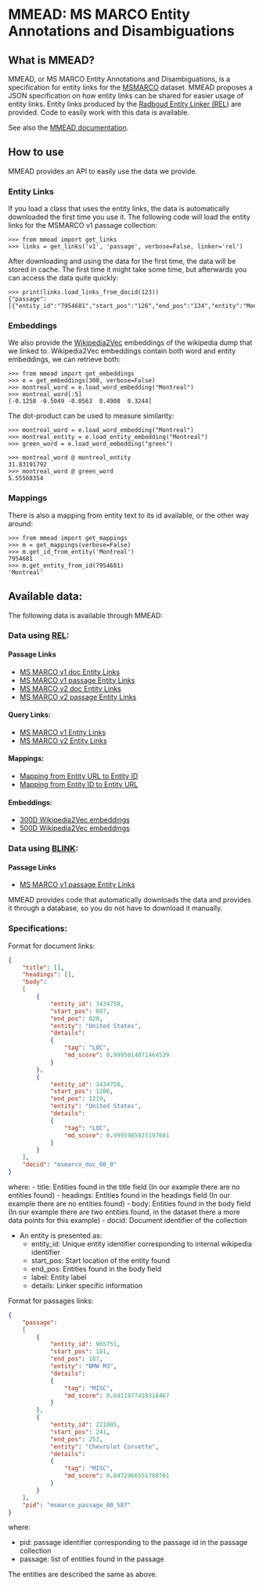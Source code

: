 # MMEAD: MS MARCO Entity Annotations and Disambiguations

## What is MMEAD?
MMEAD, or MS MARCO Entity Annotations and Disambiguations, is a specification for entity links
for the [MSMARCO](https://microsoft.github.io/msmarco/) dataset. MMEAD proposes a JSON specification on how
entity links can be shared for easier usage of entity links. Entity links produced by the
[Radboud Entity Linker (REL)](https://github.com/informargi/rel) are provided. Code to easily work with this data is available.

See also the [MMEAD documentation](http://informagus.nl/mmead/).

## How to use
MMEAD provides an API to easily use the data we provide.

### Entity Links
If you load a class that uses the entity links, the data is automatically downloaded the first time you use it.
The following code will load the entity links for the MSMARCO v1 passage collection:
```Python3
>>> from mmead import get_links
>>> links = get_links('v1', 'passage', verbose=False, linker='rel')
```
After downloading and using the data for the first time, the data will be stored in cache. The first time
it might take some time, but afterwards you can access the data quite quickly:
```python3
>>> print(links.load_links_from_docid(123))
{"passage":[{"entity_id":"7954681","start_pos":"126","end_pos":"134","entity":"Montreal"}],"pid":"123"}
```

### Embeddings
We also provide the [Wikipedia2Vec](https://wikipedia2vec.github.io/wikipedia2vec/) embeddings of the wikipedia dump 
that we linked to. Wikipedia2Vec embeddings contain both word and entity embeddings, we can retrieve both:
```Python3
>>> from mmead import get_embeddings
>>> e = get_embeddings(300, verbose=False)
>>> montreal_word = e.load_word_embedding("Montreal")
>>> montreal_word[:5]
[-0.1258 -0.5049 -0.0563  0.4908  0.3244]
```

The dot-product can be used to measure similarity:
```Python3
>>> montreal_word = e.load_word_embedding("Montreal")
>>> montreal_entity = e.load_entity_embedding("Montreal")
>>> green_word = e.load_word_embedding("green")

>>> montreal_word @ montreal_entity
31.83191792
>>> montreal_word @ green_word
5.55568354
```

### Mappings
There is also a mapping from entity text to its id available, or the other way around:
```Python3
>>> from mmead import get_mappings
>>> m = get_mappings(verbose=False)
>>> m.get_id_from_entity('Montreal')
7954681
>>> m.get_entity_from_id(7954681)
'Montreal'
```


## Available data:
The following data is available through MMEAD: 

### Data using [REL](https://github.com/informagi/REL):

#### Passage Links
- [MS MARCO v1 doc Entity Links](https://rgw.cs.uwaterloo.ca/JIMMYLIN-bucket0/mmead/msmarco_v1_docs_links_v1.0.json.gz)
- [MS MARCO v1 passage Entity Links](https://rgw.cs.uwaterloo.ca/JIMMYLIN-bucket0/mmead/msmarco_v1_passage_links_v1.0.json.gz)
- [MS MARCO v2 doc Entity Links](https://rgw.cs.uwaterloo.ca/JIMMYLIN-bucket0/mmead/msmarco_v2_doc_links_v1.0.tar)
- [MS MARCO v2 passage Entity Links](https://rgw.cs.uwaterloo.ca/JIMMYLIN-bucket0/mmead/msmarco_v2_passage_links_v1.0.tar)

#### Query Links:
- [MS MARCO v1 Entity Links](http://gem.cs.ru.nl/topics.msmarco-passage.dev-subset.linked.json.gz)
- [MS MARCO v2 Entity Links](http://gem.cs.ru.nl/topics.msmarco-v2-passage.dev.linked.json.gz)

#### Mappings: 
- [Mapping from Entity URL to Entity ID](https://rgw.cs.uwaterloo.ca/JIMMYLIN-bucket0/mmead/entity_id_map.json.gz)
- [Mapping from Entity ID to Entity URL](https://rgw.cs.uwaterloo.ca/JIMMYLIN-bucket0/mmead/id_entity_map.json.gz)

#### Embeddings:
- [300D Wikipedia2Vec embeddings](https://rgw.cs.uwaterloo.ca/JIMMYLIN-bucket0/mmead/enwiki-20190701-wiki2vec-dim300.tar.bz2)
- [500D Wikipedia2Vec embeddings](https://rgw.cs.uwaterloo.ca/JIMMYLIN-bucket0/mmead/enwiki-20190701-wiki2vec-dim500.tar.bz2)


### Data using [BLINK](https://github.com/facebookresearch/BLINK):

#### Passage Links
- [MS MARCO v1 passage Entity Links](http://gem.cs.ru.nl/blink_mmead.tar.gz)

MMEAD provides code that automatically downloads the data and provides it
through a database, so you do not have to download it manually. 

### Specifications:
Format for document links:

```json
{
    "title": [],
    "headings": [],
    "body": 
    [
        {
            "entity_id": 3434750,
            "start_pos": 807,
            "end_pos": 820,
            "entity": "United States", 
            "details": 
            {
                "tag": "LOC",
                "md_score": 0.9995014071464539
            }
        },       
        {
            "entity_id": 3434750,
            "start_pos": 1206,
            "end_pos": 1219,
            "entity": "United States",
            "details": 
            {
                "tag": "LOC",
                "md_score": 0.9995985925197601
            }
        }
    ], 
    "docid": "msmarco_doc_00_0"
}
```
where: 
    - title: Entities found in the title field (In our example there are no entities found) 
    - headings: Entities found in the headings field (In our example there are no entities found) 
    - body: Entities found in the body field (In our example there are two entities found, in the dataset there a more data points for this example) 
    - docid: Document identifier of the collection

- An entity is presented as:
    - entity_id: Unique entity identifier corresponding to internal wikipedia identifier
    - start_pos: Start location of the entity found
    - end_pos: Entities found in the body field
    - label: Entity label
    - details: Linker specific information 

Format for passages links:

```json
{
    "passage": 
    [
        {
            "entity_id": 965751,
            "start_pos": 181,
            "end_pos": 187,
            "entity": "BMW M3",
            "details": 
            {
                "tag": "MISC",
                "md_score": 0.6411977410316467
            }
        },
        {
            "entity_id": 221005,
            "start_pos": 241,
            "end_pos": 253,
            "entity": "Chevrolet Corvette",
            "details": 
            {
                "tag": "MISC",
                "md_score": 0.8472966551780701
            }
        }
    ],
    "pid": "msmarco_passage_00_587"
}
```

where:
- pid: passage identifier corresponding to the passage id in the passage collection
- passage: list of entities found in the passage

The entities are described the same as above. 
